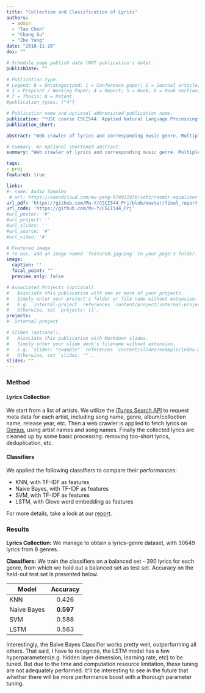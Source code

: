 ```yaml
---
title: "Collection and Classification of Lyrics"
authors: 
  - admin
  - "Tao Chen"
  - "Chang Su"
  - "Zhe Yang"
date: "2018-11-20"
doi: ""

# Schedule page publish date (NOT publication's date).
publishDate: ""

# Publication type.
# Legend: 0 = Uncategorized; 1 = Conference paper; 2 = Journal article;
# 3 = Preprint / Working Paper; 4 = Report; 5 = Book; 6 = Book section;
# 7 = Thesis; 8 = Patent
#publication_types: ["4"]

# Publication name and optional abbreviated publication name.
publication: "*USC course CSCI544: Applied Natural Language Processing*"
publication_short:

abstract: "Web crawler of lyrics and corresponding music genre. Multiple baseline classifiers, including KNN, Naive Bayes, LSTM are applied to identify genre of a song by analyzing its lyrics."

# Summary. An optional shortened abstract.
summary: "Web crawler of lyrics and corresponding music genre. Multiple baseline classifiers, such as Naive Bayes, SVM and Neural Approach(LSTM) are applied to identify the genre of a song by analyzing its lyrics."

tags:
- proj
featured: true

links:
#- name: Audio Samples
 # url: https://soundcloud.com/mu-yang-974011976/sets/roomir-equalizer
url_pdf: 'https://github.com/Mu-Y/CSCI544_Prj/blob/master/final_report.pdf'
url_code: 'https://github.com/Mu-Y/CSCI544_Prj'
#url_poster: '#'
#url_project: ''
#url_slides: ''
#url_source: '#'
#url_video: '#'

# Featured image
# To use, add an image named `featured.jpg/png` to your page's folder. 
image:
  caption: ''
  focal_point: ""
  preview_only: false

# Associated Projects (optional).
#   Associate this publication with one or more of your projects.
#   Simply enter your project's folder or file name without extension.
#   E.g. `internal-project` references `content/project/internal-project/index.md`.
#   Otherwise, set `projects: []`.
projects:
#- internal-project

# Slides (optional).
#   Associate this publication with Markdown slides.
#   Simply enter your slide deck's filename without extension.
#   E.g. `slides: "example"` references `content/slides/example/index.md`.
#   Otherwise, set `slides: ""`.
slides: ""
---
```


### Method

#### Lyrics Collection

We start from a list of artists. We utilize the [iTunes Search API](https://developer.apple.com/library/archive/documentation/AudioVideo/Conceptual/iTuneSearchAPI/index.html) to request meta data for each artist, including song name, genre, album/collection name, release year, etc. Then a web crawler is applied to fetch lyrics on [Genius](https://genius.com/), using artist names and song names. Finally the collected lyrics are cleaned up by some basic processing: removing too-short lyrics, deduplication, etc.

#### Classifiers

We applied the following classifiers to compare their performances:

- KNN, with TF-IDF as features
- Naive Bayes, with TF-IDF as features
- SVM, with TF-IDF as features
- LSTM, with Glove word embedding as features

For more details, take a look at our [report](https://github.com/Mu-Y/CSCI544_Prj/blob/master/final_report.pdf).


### Results

**Lyrics Collection:** We manage to obtain a lyrics-genre dataset, with 30649 lyrics from 8 genres.

**Classifiers:** We train the classifiers on a balanced set - 390 lyrics for each genre, from which we hold out a balanced set as test set. Accuracy on the held-out test set is presented below.

| Model         | Accuracy         
| ------------- |:-------------:
| KNN           | 0.426
| Naive Bayes   | **0.597**      
| SVM           | 0.588      
| LSTM          | 0.563        

Interestingly, the Baive Bayes Classifier works pretty well, outperforming all others. That said, I have to recognize, the LSTM model has a few hyperparameters(e.g. hidden layer dimension, learning rate, etc) to be tuned. But due to the time and computation resource limitation, these tuning are not adequately performed. It'll be interesting to see in the future that whether there will be more performance boost with a thorough parameter tuning.